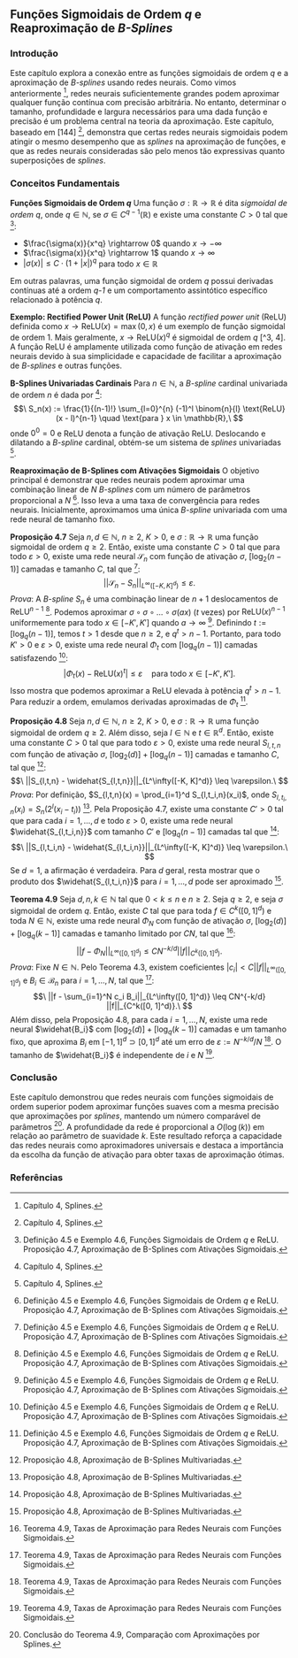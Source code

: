 ## Funções Sigmoidais de Ordem *q* e Reaproximação de *B-Splines*

### Introdução
Este capítulo explora a conexão entre as funções sigmoidais de ordem *q* e a aproximação de *B-splines* usando redes neurais. Como vimos anteriormente [^1], redes neurais suficientemente grandes podem aproximar qualquer função contínua com precisão arbitrária. No entanto, determinar o tamanho, profundidade e largura necessários para uma dada função e precisão é um problema central na teoria da aproximação. Este capítulo, baseado em [144] [^1], demonstra que certas redes neurais sigmoidais podem atingir o mesmo desempenho que as *splines* na aproximação de funções, e que as redes neurais consideradas são pelo menos tão expressivas quanto superposições de *splines*.

### Conceitos Fundamentais
**Funções Sigmoidais de Ordem *q***
Uma função $\sigma: \mathbb{R} \rightarrow \mathbb{R}$ é dita *sigmoidal de ordem q*, onde $q \in \mathbb{N}$, se $\sigma \in C^{q-1}(\mathbb{R})$ e existe uma constante $C > 0$ tal que [^3]:
*   $\frac{\sigma(x)}{x^q} \rightarrow 0$ quando $x \rightarrow -\infty$
*   $\frac{\sigma(x)}{x^q} \rightarrow 1$ quando $x \rightarrow \infty$
*   $|\sigma(x)| \leq C \cdot (1 + |x|)^q$ para todo $x \in \mathbb{R}$

Em outras palavras, uma função sigmoidal de ordem *q* possui derivadas contínuas até a ordem *q-1* e um comportamento assintótico específico relacionado à potência *q*.

**Exemplo: Rectified Power Unit (ReLU)**
A função *rectified power unit* (ReLU) definida como $x \rightarrow \text{ReLU}(x) = \max(0, x)$ é um exemplo de função sigmoidal de ordem 1. Mais geralmente, $x \rightarrow \text{ReLU}(x)^q$ é sigmoidal de ordem *q* [^3, 4]. A função ReLU é amplamente utilizada como função de ativação em redes neurais devido à sua simplicidade e capacidade de facilitar a aproximação de *B-splines* e outras funções.

**B-Splines Univariadas Cardinais**
Para $n \in \mathbb{N}$, a *B-spline* cardinal univariada de ordem *n* é dada por [^1]:
$$\
S_n(x) := \frac{1}{(n-1)!} \sum_{l=0}^{n} (-1)^l \binom{n}{l} \text{ReLU}(x - l)^{n-1} \quad \text{para } x \in \mathbb{R},\
$$
onde $0^0 = 0$ e ReLU denota a função de ativação ReLU. Deslocando e dilatando a *B-spline* cardinal, obtém-se um sistema de *splines* univariadas [^1].

**Reaproximação de B-Splines com Ativações Sigmoidais**
O objetivo principal é demonstrar que redes neurais podem aproximar uma combinação linear de *N* *B-splines* com um número de parâmetros proporcional a *N* [^3]. Isso leva a uma taxa de convergência para redes neurais. Inicialmente, aproximamos uma única *B-spline* univariada com uma rede neural de tamanho fixo.

**Proposição 4.7**
Seja $n, d \in \mathbb{N}$, $n \geq 2$, $K > 0$, e $\sigma: \mathbb{R} \rightarrow \mathbb{R}$ uma função sigmoidal de ordem $q \geq 2$. Então, existe uma constante $C > 0$ tal que para todo $\varepsilon > 0$, existe uma rede neural $\mathcal{S}_n$ com função de ativação $\sigma$, $[\log_2(n - 1)]$ camadas e tamanho $C$, tal que [^3]:
$$\
||\mathcal{S}_n - S_n||_{L^\infty([-K, K]^d)} \leq \varepsilon.\
$$
*Prova*: A *B-spline* $S_n$ é uma combinação linear de $n + 1$ deslocamentos de $\text{ReLU}^{n-1}$ [^3]. Podemos aproximar $\sigma \circ \sigma \circ \dots \circ \sigma(ax)$ (*t* vezes) por $\text{ReLU}(x)^{n-1}$ uniformemente para todo $x \in [-K', K']$ quando $a \rightarrow \infty$ [^3]. Definindo $t := [\log_q(n - 1)]$, temos $t > 1$ desde que $n \geq 2$, e $q^t > n - 1$. Portanto, para todo $K' > 0$ e $\varepsilon > 0$, existe uma rede neural $\Phi_t$ com $[\log_q(n - 1)]$ camadas satisfazendo [^3]:
$$\
|\Phi_t(x) - \text{ReLU}(x)^t| \leq \varepsilon \quad \text{para todo } x \in [-K', K'].\
$$
Isso mostra que podemos aproximar a ReLU elevada à potência $q^t > n - 1$. Para reduzir a ordem, emulamos derivadas aproximadas de $\Phi_t$ [^3].

**Proposição 4.8**
Seja $n, d \in \mathbb{N}$, $n \geq 2$, $K > 0$, e $\sigma: \mathbb{R} \rightarrow \mathbb{R}$ uma função sigmoidal de ordem $q \geq 2$. Além disso, seja $l \in \mathbb{N}$ e $t \in \mathbb{R}^d$. Então, existe uma constante $C > 0$ tal que para todo $\varepsilon > 0$, existe uma rede neural $S_{l,t,n}$ com função de ativação $\sigma$, $[\log_2(d)] + [\log_q(n - 1)]$ camadas e tamanho $C$, tal que [^4]:
$$\
||S_{l,t,n} - \widehat{S_{l,t,n}}||_{L^\infty([-K, K]^d)} \leq \varepsilon.\
$$
*Prova*: Por definição, $S_{l,t,n}(x) = \prod_{i=1}^d S_{l,t_i,n}(x_i)$, onde $S_{l,t_i,n}(x_i) = S_n(2^l(x_i - t_i))$ [^4]. Pela Proposição 4.7, existe uma constante $C' > 0$ tal que para cada $i = 1, \dots, d$ e todo $\varepsilon > 0$, existe uma rede neural $\widehat{S_{l,t_i,n}}$ com tamanho $C'$ e $[\log_q(n - 1)]$ camadas tal que [^4]:
$$\
||S_{l,t_i,n} - \widehat{S_{l,t_i,n}}||_{L^\infty([-K, K]^d)} \leq \varepsilon.\
$$
Se $d = 1$, a afirmação é verdadeira. Para $d$ geral, resta mostrar que o produto dos $\widehat{S_{l,t_i,n}}$ para $i = 1, \dots, d$ pode ser aproximado [^4].

**Teorema 4.9**
Seja $d, n, k \in \mathbb{N}$ tal que $0 < k \leq n$ e $n \geq 2$. Seja $q \geq 2$, e seja $\sigma$ sigmoidal de ordem $q$. Então, existe $C$ tal que para toda $f \in C^k([0, 1]^d)$ e toda $N \in \mathbb{N}$, existe uma rede neural $\Phi_N$ com função de ativação $\sigma$, $[\log_2(d)] + [\log_q(k - 1)]$ camadas e tamanho limitado por $CN$, tal que [^5]:
$$\
||f - \Phi_N||_{L^\infty([0, 1]^d)} \leq CN^{-k/d} ||f||_{C^k([0, 1]^d)}.\
$$
*Prova*: Fixe $N \in \mathbb{N}$. Pelo Teorema 4.3, existem coeficientes $|c_i| < C ||f||_{L^\infty([0, 1]^d)}$ e $B_i \in \mathcal{B}_n$ para $i = 1, \dots, N$, tal que [^5]:
$$\
||f - \sum_{i=1}^N c_i B_i||_{L^\infty([0, 1]^d)} \leq CN^{-k/d} ||f||_{C^k([0, 1]^d)}.\
$$
Além disso, pela Proposição 4.8, para cada $i = 1, \dots, N$, existe uma rede neural $\widehat{B_i}$ com $[\log_2(d)] + [\log_q(k - 1)]$ camadas e um tamanho fixo, que aproxima $B_i$ em $[-1, 1]^d \supset [0, 1]^d$ até um erro de $\varepsilon := N^{-k/d}/N$ [^5]. O tamanho de $\widehat{B_i}$ é independente de $i$ e $N$ [^5].

### Conclusão
Este capítulo demonstrou que redes neurais com funções sigmoidais de ordem superior podem aproximar funções suaves com a mesma precisão que aproximações por *splines*, mantendo um número comparável de parâmetros [^6]. A profundidade da rede é proporcional a $O(\log(k))$ em relação ao parâmetro de suavidade *k*. Este resultado reforça a capacidade das redes neurais como aproximadores universais e destaca a importância da escolha da função de ativação para obter taxas de aproximação ótimas.

### Referências
[^1]: Capítulo 4, Splines.
[^2]: Definição 4.1, B-spline cardinal univariada de ordem n.
[^3]: Definição 4.5 e Exemplo 4.6, Funções Sigmoidais de Ordem *q* e ReLU. Proposição 4.7, Aproximação de B-Splines com Ativações Sigmoidais.
[^4]: Proposição 4.8, Aproximação de B-Splines Multivariadas.
[^5]: Teorema 4.9, Taxas de Aproximação para Redes Neurais com Funções Sigmoidais.
[^6]: Conclusão do Teorema 4.9, Comparação com Aproximações por Splines.
<!-- END -->